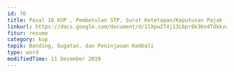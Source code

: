 ```yaml
---
id: 76
title: Pasal 16 KUP , Pembetulan STP, Surat Ketetapan/Keputusan Pajak
linkurl: https://docs.google.com/document/d/1lXpw2T4j13L6pr8k3Kn4TdkkzwH1NcfCWHaB3Tolx3U/edit?usp=drivesdk
fitur: resume
category: kup
topik: Banding, Gugatan, dan Peninjauan Kembali
type: word
modifiedTime: 11 Desember 2019
---
```


